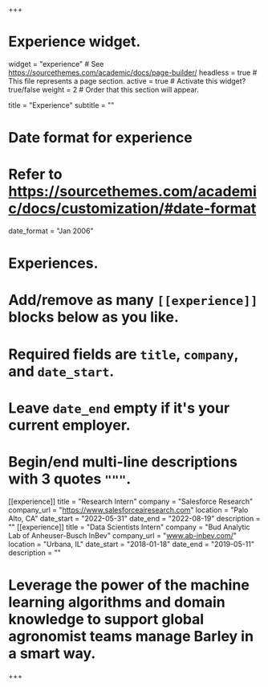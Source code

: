 +++
# Experience widget.
widget = "experience"  # See https://sourcethemes.com/academic/docs/page-builder/
headless = true  # This file represents a page section.
active = true  # Activate this widget? true/false
weight = 2  # Order that this section will appear.

title = "Experience"
subtitle = ""

# Date format for experience
#   Refer to https://sourcethemes.com/academic/docs/customization/#date-format
date_format = "Jan 2006"

# Experiences.
#   Add/remove as many `[[experience]]` blocks below as you like.
#   Required fields are `title`, `company`, and `date_start`.
#   Leave `date_end` empty if it's your current employer.
#   Begin/end multi-line descriptions with 3 quotes `"""`.
[[experience]]
  title = "Research Intern"
  company = "Salesforce Research"
  company_url = "https://www.salesforceairesearch.com"
  location = "Palo Alto, CA"
  date_start = "2022-05-31"
  date_end = "2022-08-19"
  description = ""
[[experience]]
  title = "Data Scientists Intern"
  company = "Bud Analytic Lab of Anheuser-Busch InBev"
  company_url = "www.ab-inbev.com/"
  location = "Urbana, IL"
  date_start = "2018-01-18"
  date_end = "2019-05-11"
  description = ""
  # Leverage the power of the machine learning algorithms and domain knowledge to support global agronomist teams manage Barley in a smart way.
+++
